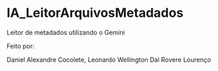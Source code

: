 # IA_LeitorArquivosMetadados
Leitor de metadados utilizando o Gemini

Feito por:

Daniel Alexandre Cocolete,
Leonardo Wellington Dal Rovere Lourenço
